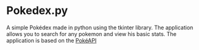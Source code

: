 # Pokedex.py
A simple Pokédex made in python using the tkinter library.
The application allows you to search for any pokemon and view his basic stats.
The application is based on the [PokéAPI](https://pokeapi.co/)
